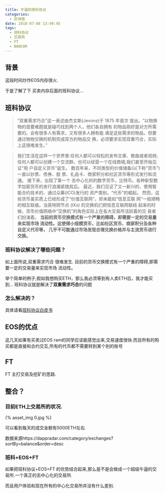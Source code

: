 ```yaml
---
title: 牛逼的班科协议
categories:
  - 区块链
date: 2018-07-08 13:49:45
tags:
  - 班科协议
  - 交易所
  - FT
  - BANCOR
---
```


## 背景

这段时间炒作EOS内存很火.

于是了解了下 买卖内存后面的班科协议...

## 班科协议

>“双重需求巧合”这一表述由杰文斯(Jevons)于 1875 年首次 提出。“以物换物的首要难题就是碰巧找到两个人，他们各自拥有 的物品刚好是对方所需要的。会有很多人有需求，又有很多人拥有能 满足这些需求的物品，但要通过物物交换的机制完成双方的物品交 换，必须要求实现双重巧合，实际上这很难发生。”

>我们生活在这样一个世界里:任何人都可以轻松的发布文章、歌曲或者视频; 任何人都可以创建一个交流群，也可以经营一个在线商城;我们甚至开始见证“用 户自定义货币”诞生。
数百年来，不同类型的价值储备(以下称“货币”)一直以钞票、债券、股 票、礼品卡、商家积分和社区货币等形式发行和流通。 接下来，出现了第一个 去中心化的的数字货币，比特币。各种新型数字加密货币的发行浪潮紧随其后。 最近，我们见证了又一新兴的、使用智能合约技术的、通过众筹(ICO)发行的 资产类别，“代币”的崛起。
然而，这些货币虽实质上已经形成了“价值互联网”，却未能如“信息互联 网”一般顺畅的相互联接。当英特网节点 (IXs) 的交换机们把信息互联网联结 起来的时候，货币价值网络中“交换机”的角色实际上在各大交易所活跃着的交 易者们扮演着。
**当前的货币交换模式有一个严重的障碍，即需要一定的交易量来实现市场 流动性。这使得小规模货币，比如社区货币、商家积分及各种自定义代币等， 几乎不可能通过市场发现合理兑换价格并与主流货币进行交换。**

### 班科协议解决了哪些问题？
如上面所说,双重需求巧合 很难发生.
目前的货币交换模式有一个严重的障碍,即需要一定的交易量来实现市场 流动性。

举个简单的例子,假如我想购买ETH，那么我必须等到有人卖ETH后，我才能买到...
班科协议就是解决了**双重需求巧合**的问题

### 怎么解决的？

具体请看[班科协议白皮书](https://storage.googleapis.com/website-bancor/2018/04/01ba8253-bancor_protocol_whitepaper_en.pdf)

## EOS的优点

这几天如果有买卖过EOS ram的同学应该能感觉出来,交易速度很快.而且所有的购买都是直接和合约交互,所有的代币都不需要转到某个别的账号

## FT

FT 主打交易及挖矿的思路.

## 整合？

### 目前ETH上交易所的状况.
{% asset_img 0.jpg  %}

可以看到每天的成交金额有5000ETH左右.

数据来源https://dappradar.com/category/exchanges?sortBy=balance&order=desc

### 班科+EOS+FT

如果把班科协议+EOS+FT 的优势结合起来,那么是不是会做成一个超级牛逼的交易所.一个真正的去中心化的交易所.

而且用户体验和现在所有的中心化交易所并没有什么差别.


